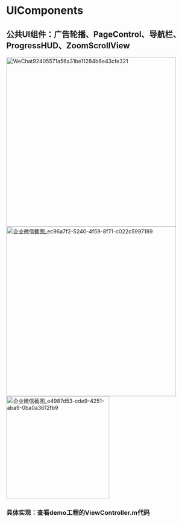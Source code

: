 # UIComponents

## 公共UI组件：广告轮播、PageControl、导航栏、ProgressHUD、ZoomScrollView

<img width="450" alt="WeChat92405571a56a31be11284b6e43cfe321" src="https://user-images.githubusercontent.com/13111933/115051863-dada5680-9f0f-11eb-8c61-d376d85c617c.png">

<img width="450" alt="企业微信截图_ec96a7f2-5240-4f59-8f71-c022c5997189" src="https://user-images.githubusercontent.com/13111933/114699102-70c88280-9d52-11eb-8085-1a8c25866b79.png">

<img width="273" alt="企业微信截图_e4987d53-cde9-4251-aba9-0ba0a3612fb9" src="https://user-images.githubusercontent.com/13111933/114657118-f2ec8300-9d21-11eb-9e57-2f6ea5098c38.png">

### 具体实现：查看demo工程的ViewController.m代码

